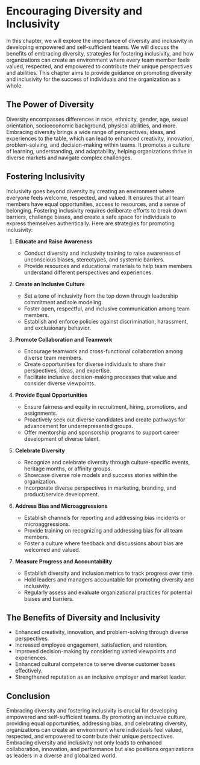 Encouraging Diversity and Inclusivity
================================================

In this chapter, we will explore the importance of diversity and inclusivity in developing empowered and self-sufficient teams. We will discuss the benefits of embracing diversity, strategies for fostering inclusivity, and how organizations can create an environment where every team member feels valued, respected, and empowered to contribute their unique perspectives and abilities. This chapter aims to provide guidance on promoting diversity and inclusivity for the success of individuals and the organization as a whole.

**The Power of Diversity**
--------------------------

Diversity encompasses differences in race, ethnicity, gender, age, sexual orientation, socioeconomic background, physical abilities, and more. Embracing diversity brings a wide range of perspectives, ideas, and experiences to the table, which can lead to enhanced creativity, innovation, problem-solving, and decision-making within teams. It promotes a culture of learning, understanding, and adaptability, helping organizations thrive in diverse markets and navigate complex challenges.

**Fostering Inclusivity**
-------------------------

Inclusivity goes beyond diversity by creating an environment where everyone feels welcome, respected, and valued. It ensures that all team members have equal opportunities, access to resources, and a sense of belonging. Fostering inclusivity requires deliberate efforts to break down barriers, challenge biases, and create a safe space for individuals to express themselves authentically. Here are strategies for promoting inclusivity:

1. **Educate and Raise Awareness**

   * Conduct diversity and inclusivity training to raise awareness of unconscious biases, stereotypes, and systemic barriers.
   * Provide resources and educational materials to help team members understand different perspectives and experiences.
2. **Create an Inclusive Culture**

   * Set a tone of inclusivity from the top down through leadership commitment and role modeling.
   * Foster open, respectful, and inclusive communication among team members.
   * Establish and enforce policies against discrimination, harassment, and exclusionary behavior.
3. **Promote Collaboration and Teamwork**

   * Encourage teamwork and cross-functional collaboration among diverse team members.
   * Create opportunities for diverse individuals to share their perspectives, ideas, and expertise.
   * Facilitate inclusive decision-making processes that value and consider diverse viewpoints.
4. **Provide Equal Opportunities**

   * Ensure fairness and equity in recruitment, hiring, promotions, and assignments.
   * Proactively seek out diverse candidates and create pathways for advancement for underrepresented groups.
   * Offer mentorship and sponsorship programs to support career development of diverse talent.
5. **Celebrate Diversity**

   * Recognize and celebrate diversity through culture-specific events, heritage months, or affinity groups.
   * Showcase diverse role models and success stories within the organization.
   * Incorporate diverse perspectives in marketing, branding, and product/service development.
6. **Address Bias and Microaggressions**

   * Establish channels for reporting and addressing bias incidents or microaggressions.
   * Provide training on recognizing and addressing bias for all team members.
   * Foster a culture where feedback and discussions about bias are welcomed and valued.
7. **Measure Progress and Accountability**

   * Establish diversity and inclusion metrics to track progress over time.
   * Hold leaders and managers accountable for promoting diversity and inclusivity.
   * Regularly assess and evaluate organizational practices for potential biases and barriers.

**The Benefits of Diversity and Inclusivity**
---------------------------------------------

* Enhanced creativity, innovation, and problem-solving through diverse perspectives.
* Increased employee engagement, satisfaction, and retention.
* Improved decision-making by considering varied viewpoints and experiences.
* Enhanced cultural competence to serve diverse customer bases effectively.
* Strengthened reputation as an inclusive employer and market leader.

Conclusion
----------

Embracing diversity and fostering inclusivity is crucial for developing empowered and self-sufficient teams. By promoting an inclusive culture, providing equal opportunities, addressing bias, and celebrating diversity, organizations can create an environment where individuals feel valued, respected, and empowered to contribute their unique perspectives. Embracing diversity and inclusivity not only leads to enhanced collaboration, innovation, and performance but also positions organizations as leaders in a diverse and globalized world.
